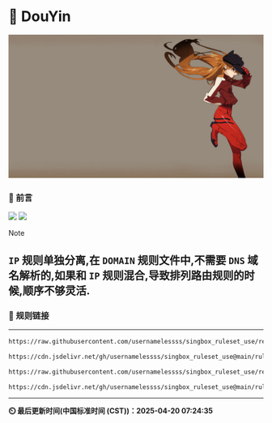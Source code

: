 
# 🧸 DouYin
![](https://raw.githubusercontent.com/usernamelessss/picture-bed/main/images/202504042256831.jpg)
### 📣 前言
![](https://shields.io/badge/-移除重复规则-ff69b4) ![](https://shields.io/badge/-IP&nbsp;规则单独存放不与&nbsp;DOMAIN&nbsp;等混合-green)
> [!NOTE]
**`IP` 规则单独分离,在 `DOMAIN` 规则文件中,不需要 `DNS` 域名解析的,如果和 `IP` 规则混合,导致排列路由规则的时候,顺序不够灵活.**
---

###  🔗 规则链接
---

```url
https://raw.githubusercontent.com/usernamelessss/singbox_ruleset_use/refs/heads/main/rule/DouYin/DouYin_No_IP.json
```

```url
https://cdn.jsdelivr.net/gh/usernamelessss/singbox_ruleset_use@main/rule/DouYin/DouYin_No_IP.json
```

```url
https://raw.githubusercontent.com/usernamelessss/singbox_ruleset_use/refs/heads/main/rule/DouYin/DouYin_No_IP.srs
```

```url
https://cdn.jsdelivr.net/gh/usernamelessss/singbox_ruleset_use@main/rule/DouYin/DouYin_No_IP.srs
```

---
**⏲️ 最后更新时间(中国标准时间 (CST))：2025-04-20 07:24:35**